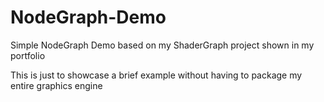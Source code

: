# NodeGraph-Demo
Simple NodeGraph Demo based on my ShaderGraph project shown in my portfolio

This is just to showcase a brief example without having to package my entire graphics engine
